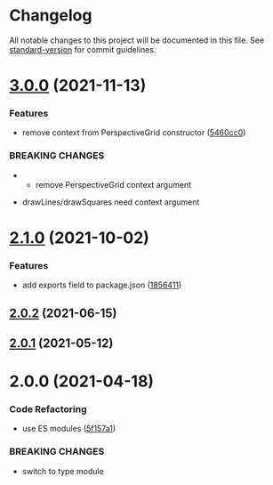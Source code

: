 # Changelog

All notable changes to this project will be documented in this file. See [standard-version](https://github.com/conventional-changelog/standard-version) for commit guidelines.

# [3.0.0](https://github.com/dmnsgn/perspective-grid/compare/v2.1.0...v3.0.0) (2021-11-13)


### Features

* remove context from PerspectiveGrid constructor ([5460cc0](https://github.com/dmnsgn/perspective-grid/commit/5460cc0c34ddb040187b64418984a873e1f5fa86))


### BREAKING CHANGES

* - remove PerspectiveGrid context argument
- drawLines/drawSquares need context argument



# [2.1.0](https://github.com/dmnsgn/perspective-grid/compare/v2.0.2...v2.1.0) (2021-10-02)


### Features

* add exports field to package.json ([1856411](https://github.com/dmnsgn/perspective-grid/commit/1856411e1ae3073e0d3b24166882cb012fc2260a))



## [2.0.2](https://github.com/dmnsgn/perspective-grid/compare/v2.0.1...v2.0.2) (2021-06-15)



## [2.0.1](https://github.com/dmnsgn/perspective-grid/compare/v2.0.0...v2.0.1) (2021-05-12)



# 2.0.0 (2021-04-18)


### Code Refactoring

* use ES modules ([5f157a1](https://github.com/dmnsgn/perspective-grid/commit/5f157a19b9dbd4ebdedeef5771443586a9f6b195))


### BREAKING CHANGES

* switch to type module
